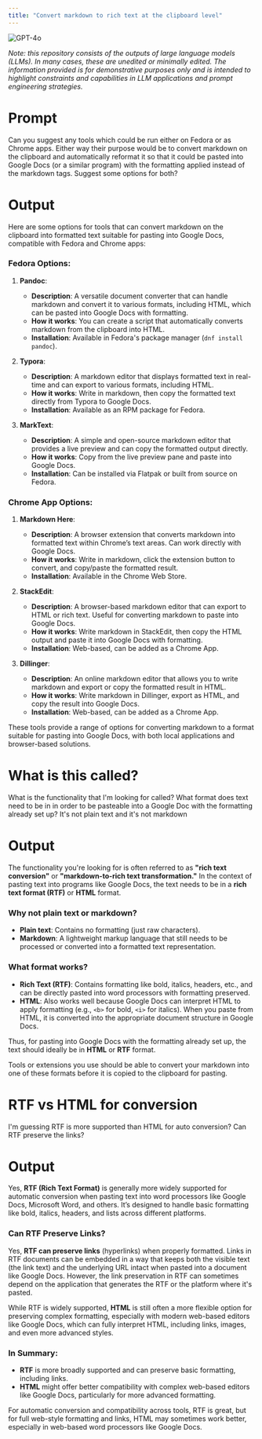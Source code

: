 ```yaml
---
title: "Convert markdown to rich text at the clipboard level"
---
```

![GPT-4o](https://img.shields.io/badge/GPT--4o-3333FF?style=for-the-badge&logo=openai&logoColor=white)



*Note: this repository consists of the outputs of large language models (LLMs). In many cases, these are unedited or minimally edited. The information provided is for demonstrative purposes only and is intended to highlight constraints and capabilities in LLM applications and prompt engineering strategies.*


# Prompt

Can you suggest any tools which could be run either on Fedora or as Chrome apps. Either way their purpose would be to convert markdown on the clipboard and automatically reformat it so that it could be pasted into Google Docs (or a similar program) with the formatting applied instead of the markdown tags. Suggest some options for both?

# Output

Here are some options for tools that can convert markdown on the clipboard into formatted text suitable for pasting into Google Docs, compatible with Fedora and Chrome apps:

### Fedora Options:
1. **Pandoc**:
   - **Description**: A versatile document converter that can handle markdown and convert it to various formats, including HTML, which can be pasted into Google Docs with formatting.
   - **How it works**: You can create a script that automatically converts markdown from the clipboard into HTML.
   - **Installation**: Available in Fedora's package manager (`dnf install pandoc`).
   
2. **Typora**:
   - **Description**: A markdown editor that displays formatted text in real-time and can export to various formats, including HTML.
   - **How it works**: Write in markdown, then copy the formatted text directly from Typora to Google Docs.
   - **Installation**: Available as an RPM package for Fedora.

3. **MarkText**:
   - **Description**: A simple and open-source markdown editor that provides a live preview and can copy the formatted output directly.
   - **How it works**: Copy from the live preview pane and paste into Google Docs.
   - **Installation**: Can be installed via Flatpak or built from source on Fedora.

### Chrome App Options:
1. **Markdown Here**:
   - **Description**: A browser extension that converts markdown into formatted text within Chrome’s text areas. Can work directly with Google Docs.
   - **How it works**: Write in markdown, click the extension button to convert, and copy/paste the formatted result.
   - **Installation**: Available in the Chrome Web Store.

2. **StackEdit**:
   - **Description**: A browser-based markdown editor that can export to HTML or rich text. Useful for converting markdown to paste into Google Docs.
   - **How it works**: Write markdown in StackEdit, then copy the HTML output and paste it into Google Docs with formatting.
   - **Installation**: Web-based, can be added as a Chrome App.

3. **Dillinger**:
   - **Description**: An online markdown editor that allows you to write markdown and export or copy the formatted result in HTML.
   - **How it works**: Write markdown in Dillinger, export as HTML, and copy the result into Google Docs.
   - **Installation**: Web-based, can be added as a Chrome App.

These tools provide a range of options for converting markdown to a format suitable for pasting into Google Docs, with both local applications and browser-based solutions.

# What is this called?

What is the functionality that I'm looking for called? What format does text need to be in in order to be pasteable into a Google Doc with the formatting already set up? It's not plain text and it's not markdown

# Output

The functionality you're looking for is often referred to as **"rich text conversion"** or **"markdown-to-rich text transformation."** In the context of pasting text into programs like Google Docs, the text needs to be in a **rich text format (RTF)** or **HTML** format.

### Why not plain text or markdown?
- **Plain text**: Contains no formatting (just raw characters).
- **Markdown**: A lightweight markup language that still needs to be processed or converted into a formatted text representation.

### What format works?
- **Rich Text (RTF)**: Contains formatting like bold, italics, headers, etc., and can be directly pasted into word processors with formatting preserved.
- **HTML**: Also works well because Google Docs can interpret HTML to apply formatting (e.g., `<b>` for bold, `<i>` for italics). When you paste from HTML, it is converted into the appropriate document structure in Google Docs.
  
Thus, for pasting into Google Docs with the formatting already set up, the text should ideally be in **HTML** or **RTF** format.

Tools or extensions you use should be able to convert your markdown into one of these formats before it is copied to the clipboard for pasting.

# RTF vs HTML for conversion

I'm guessing RTF is more supported than HTML for auto conversion? Can RTF preserve the links?

# Output

Yes, **RTF (Rich Text Format)** is generally more widely supported for automatic conversion when pasting text into word processors like Google Docs, Microsoft Word, and others. It’s designed to handle basic formatting like bold, italics, headers, and lists across different platforms.

### Can RTF Preserve Links?
Yes, **RTF can preserve links** (hyperlinks) when properly formatted. Links in RTF documents can be embedded in a way that keeps both the visible text (the link text) and the underlying URL intact when pasted into a document like Google Docs. However, the link preservation in RTF can sometimes depend on the application that generates the RTF or the platform where it's pasted.

While RTF is widely supported, **HTML** is still often a more flexible option for preserving complex formatting, especially with modern web-based editors like Google Docs, which can fully interpret HTML, including links, images, and even more advanced styles.

### In Summary:
- **RTF** is more broadly supported and can preserve basic formatting, including links.
- **HTML** might offer better compatibility with complex web-based editors like Google Docs, particularly for more advanced formatting.
  
For automatic conversion and compatibility across tools, RTF is great, but for full web-style formatting and links, HTML may sometimes work better, especially in web-based word processors like Google Docs.